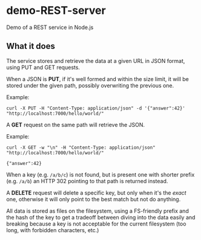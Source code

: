 # demo-REST-server
Demo of a REST service in Node.js

What it does
------------
The service stores and retrieve the data at a given URL in JSON format, using PUT and GET requests.

When a JSON is __PUT__, if it's well formed and within the size limit, it will be stored under the given path, possibly overwriting the previous one.

Example:

```
curl -X PUT -H "Content-Type: application/json" -d '{"answer":42}' "http://localhost:7000/hello/world/"
```

A __GET__ request on the same path will retrieve the JSON.

Example:
```
curl -X GET -w "\n" -H "Content-Type: application/json" "http://localhost:7000/hello/world/"

{"answer":42}
```

When a key (e.g. `/a/b/c`) is not found, but is present one with shorter prefix (e.g. `/a/b`) an HTTP 302 pointing to that path is returned instead.


A __DELETE__ request will delete a specific key, but only when it's the _exact_ one, otherwise it will only point to the best match but not do anything.

All data is stored as files on the filesystem, using a FS-friendly prefix and the hash of the key to get a tradeoff between diving into the data easily and breaking because a key is not acceptable for the current filesystem (too long, with forbidden characters, etc.)
